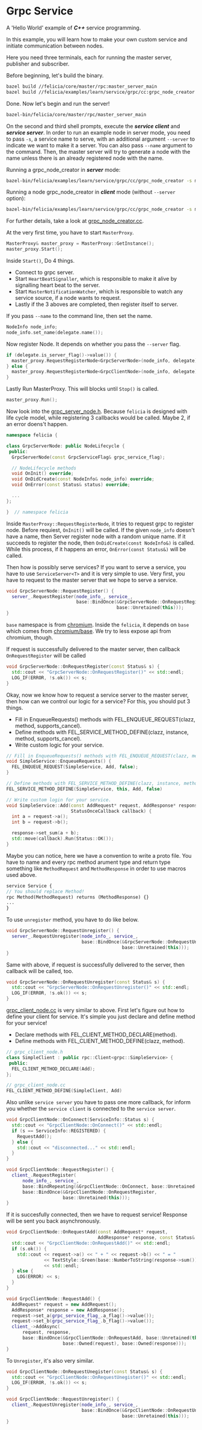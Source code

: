 # Grpc Service

A 'Hello World' example of ***C++*** service programming.

In this example, you will learn how to make your own custom service and initiate communication between nodes.

Here you need three terminals, each for running the master server, publisher and subscriber.

Before beginning, let's build the binary.

```bash
bazel build //felicia/core/master/rpc:master_server_main
bazel build //felicia/examples/learn/service/grpc/cc:grpc_node_creator
```

Done. Now let's begin and run the server!

```bash
bazel-bin/felicia/core/master/rpc/master_server_main
```

On the second and third shell prompts, execute the ***service client*** and ***service server***. In order to run an example node in server mode, you need to pass `-s`, a service name to serve, with an additional argument `--server` to indicate we want to make it a server. You can also pass `--name` argument to the command. Then, the master server will try to generate a node with the name unless there is an already registered node with the name.

Running a grpc_node_creator in ***server*** mode:
```bash
bazel-bin/felicia/examples/learn/service/grpc/cc/grpc_node_creator -s message --server
```

Running a node grpc_node_creator in ***client*** mode (without `--server` option):
```bash
bazel-bin/felicia/examples/learn/service/grpc/cc/grpc_node_creator -s message -a 1 -b 2
```

For further details, take a look at [grpc_node_creator.cc](grpc_node_creator.cc).

At the very first time, you have to start `MasterProxy`.

```c++
MasterProxy& master_proxy = MasterProxy::GetInstance();
master_proxy.Start();
```

Inside `Start()`, Do 4 things.
* Connect to grpc server.
* Start `HeartBeatSignaller`, which is responsible to make it alive by signalling heart beat to the server.
* Start `MasterNotificationWatcher`, which is responsible to watch any service source, if a node wants to request.
* Lastly if the 3 aboves are completed, then register itself to server.

If you pass `--name` to the command line, then set the name.

```c++
NodeInfo node_info;
node_info.set_name(delegate.name());
```

Now register Node. It depends on whether you pass the `--server` flag.

```c++
if (delegate.is_server_flag()->value()) {
  master_proxy.RequestRegisterNode<GrpcServerNode>(node_info, delegate);
} else {
  master_proxy.RequestRegisterNode<GrpcClientNode>(node_info, delegate);
}
```

Lastly Run MasterProxy. This will blocks until `Stop()` is called.

```c++
master_proxy.Run();
```

Now look into the [grpc_server_node.h](grpc_server_node.h). Because `felicia` is designed with life cycle model, while registering 3 callbacks would be called. Maybe 2, if an error doens't happen.

```c++
namespace felicia {

class GrpcServerNode: public NodeLifecycle {
 public:
  GrpcServerNode(const GrpcServiceFlag& grpc_service_flag);

  // NodeLifecycle methods
  void OnInit() override;
  void OnDidCreate(const NodeInfo& node_info) override;
  void OnError(const Status& status) override;

  ...
};

}  // namespace felicia
```

Inside `MasterProxy::RequestRegisterNode`, it tries to request grpc to register node.
Before requiest, `OnInit()` will be called. If the given `node_info` doesn't have a name, then Server register node with a random unique name. If it succeeds to register the node, then `OnDidCreate(const NodeInfo&)` is called. While this process, if it happens an error, `OnError(const Status&)` will be called.


Then how is possibly serve services? If you want to serve a service, you have to use `ServiceServer<T>` and it is very simple to use. Very first, you have to request to the master server that we hope to serve a service.

```c++
void GrpcServerNode::RequestRegister() {
  server_.RequestRegister(node_info_, service_,
                          base::BindOnce(&GrpcServerNode::OnRequestRegister,
                                         base::Unretained(this)));
}
```

`base` namespace is from [chromium](/third_party/chromium). Inside the `felicia`, it depends on `base` which comes from [chromium/base](https://github.com/chromium/chromium/tree/master/base). We try to less expose api from chromium, though.

If request is successfully delivered to the master server, then callback `OnRequestRegister` will be called

```c++
void GrpcServerNode::OnRequestRegister(const Status& s) {
  std::cout << "GrpcServerNode::OnRequestRegister()" << std::endl;
  LOG_IF(ERROR, !s.ok()) << s;
}
```

Okay, now we know how to request a service server to the master server, then how can we control our logic for a service? For this, you should put 3 things.
* Fill in EnqueueRequests() methods with FEL_ENQUEUE_REQUEST(clazz, method, supports_cancel).
* Define methods with FEL_SERVICE_METHOD_DEFINE(clazz, instance, method, supports_cancel).
* Write custom logic for your service.

```c++
// Fill in EnqueueRequests() methods with FEL_ENQUEUE_REQUEST(clazz, method, supports_cancel).
void SimpleService::EnqueueRequests() {
  FEL_ENQUEUE_REQUEST(SimpleService, Add, false);
}

// Define methods with FEL_SERVICE_METHOD_DEFINE(clazz, instance, method, supports_cancel).
FEL_SERVICE_METHOD_DEFINE(SimpleService, this, Add, false)

// Write custom login for your service.
void SimpleService::Add(const AddRequest* request, AddResponse* response,
                        StatusOnceCallback callback) {
  int a = request->a();
  int b = request->b();

  response->set_sum(a + b);
  std::move(callback).Run(Status::OK());
}
```

Maybe you can notice, here we have a convention to write a proto file. You have to name and every rpc method arument type and return type something like `MethodRequest` and `MethodResponse` in order to use macros used above.

```protobuf
service Service {
// You should replace Method!
rpc Method(MethodRequest) returns (MethodResponse) {}
...
}
```

To use `unregister` method, you have to do like below.

```c++
void GrpcServerNode::RequestUnregister() {
  server_.RequestUnregister(node_info_, service_,
                            base::BindOnce(&GrpcServerNode::OnRequestUnregister,
                                           base::Unretained(this)));
}
```

Same with above, if request is successfully delivered to the server, then callback
will be called, too.

```c++
void GrpcServerNode::OnRequestUnregister(const Status& s) {
  std::cout << "GrpcServerNode::OnRequestUnregister()" << std::endl;
  LOG_IF(ERROR, !s.ok()) << s;
}
```

[grpc_client_node.cc](grpc_client_node.cc) is very similar to above. First let's figure out how to define your client for service. It's simple you just declare and define method for your service!

* Declare methods with FEL_CLIENT_METHOD_DECLARE(method).
* Define methods with FEL_CLIENT_METHOD_DEFINE(clazz, method).

```c++
// grpc_client_node.h
class SimpleClient : public rpc::Client<grpc::SimpleService> {
 public:
  FEL_CLIENT_METHOD_DECLARE(Add);
};

// grpc_client_node.cc
FEL_CLIENT_METHOD_DEFINE(SimpleClient, Add)
```

Also unlike `service server` you have to pass one more callback, for inform you whether the `service client` is connected to the `service server`.

```c++
void GrpcClientNode::OnConnect(ServiceInfo::Status s) {
  std::cout << "GrpcClientNode::OnConnect()" << std::endl;
  if (s == ServiceInfo::REGISTERED) {
    RequestAdd();
  } else {
    std::cout << "disconnected..." << std::endl;
  }
}

void GrpcClientNode::RequestRegister() {
  client_.RequestRegister(
      node_info_, service_,
      base::BindRepeating(&GrpcClientNode::OnConnect, base::Unretained(this)),
      base::BindOnce(&GrpcClientNode::OnRequestRegister,
                     base::Unretained(this)));
}
```

If it is succesfully connected, then we have to request service! Response will be sent you back asynchronously.

```c++
void GrpcClientNode::OnRequestAdd(const AddRequest* request,
                                  AddResponse* response, const Status& s) {
  std::cout << "GrpcClientNode::OnRequestAdd()" << std::endl;
  if (s.ok()) {
    std::cout << request->a() << " + " << request->b() << " = "
              << TextStyle::Green(base::NumberToString(response->sum()))
              << std::endl;
  } else {
    LOG(ERROR) << s;
  }
}

void GrpcClientNode::RequestAdd() {
  AddRequest* request = new AddRequest();
  AddResponse* response = new AddResponse();
  request->set_a(grpc_service_flag_.a_flag()->value());
  request->set_b(grpc_service_flag_.b_flag()->value());
  client_->AddAsync(
      request, response,
      base::BindOnce(&GrpcClientNode::OnRequestAdd, base::Unretained(this),
                     base::Owned(request), base::Owned(response)));
}
```

To `Unregister`, it's also very similar.

```c++
void GrpcClientNode::OnRequestUnegister(const Status& s) {
  std::cout << "GrpcClientNode::OnRequestUnegister()" << std::endl;
  LOG_IF(ERROR, !s.ok()) << s;
}

void GrpcClientNode::RequestUnregister() {
  client_.RequestUnregister(node_info_, service_,
                            base::BindOnce(&GrpcClientNode::OnRequestUnegister,
                                           base::Unretained(this)));
}
```

